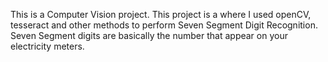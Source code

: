 This is a Computer Vision project. This project is a where I used openCV, tesseract and other methods to perform Seven Segment Digit Recognition. Seven Segment digits are basically the number that appear on your electricity meters.
